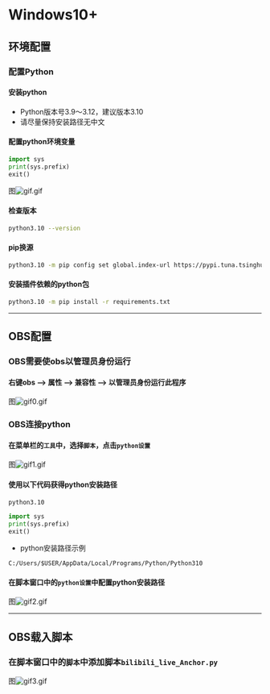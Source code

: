 # Windows10+
## 环境配置
### 配置Python
#### 安装python
- Python版本号3.9～3.12，建议版本3.10
- 请尽量保持安装路径无中文
#### 配置python环境变量
```python
import sys
print(sys.prefix)
exit()
```
图![gif.gif](Windows/gif.gif)
#### 检查版本
```bash
python3.10 --version
```
#### pip换源
```bash
python3.10 -m pip config set global.index-url https://pypi.tuna.tsinghua.edu.cn/simple
```
#### 安装插件依赖的python包
```bash
python3.10 -m pip install -r requirements.txt
```
***
## OBS配置
### OBS需要使obs以管理员身份运行
#### 右键obs --> 属性 --> 兼容性 --> 以管理员身份运行此程序
图![gif0.gif](Windows/gif0.gif)
### OBS连接python
#### 在菜单栏的`工具`中，选择`脚本`，点击`python设置`
图![gif1.gif](Windows/gif1.gif)
#### 使用以下代码获得python安装路径
```bash
python3.10
```
```python
import sys
print(sys.prefix)
exit()
```
- python安装路径示例
```
C:/Users/$USER/AppData/Local/Programs/Python/Python310
```
#### 在脚本窗口中的`python设置`中配置python安装路径
图![gif2.gif](Windows/gif2.gif)
***
## OBS载入脚本
### 在脚本窗口中的`脚本`中添加脚本`bilibili_live_Anchor.py`
图![gif3.gif](Windows/gif3.gif)